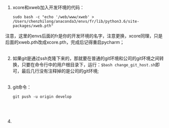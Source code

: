 1. xcore和xweb加入开发环境的代码：

    `sudo bash -c "echo '/web/www/xweb' >   /Users/chenzhilong/anaconda3/envs/fr/lib/python3.6/site-packages/xweb.pth"`

​	注意，这里的envs后面的fr是你的开发环境的名字，注意更换，xcore同理，只是后面的xweb.pth改成xcore.pth，完成后记得重启pycharm；<br><br>

2. 如果git是通过ssh克隆下来的，那就要在普通的git环境和公司的git环境之间转换，只要在命令行中的用户根目录下，运行：`$bash change_git_host.sh`即可，最后几行没有注释掉的是公司的git环境;<br><br>

3. git命令：

   ```shell
   git push -u origin develop
   ```

   <br><br> 

4. 

